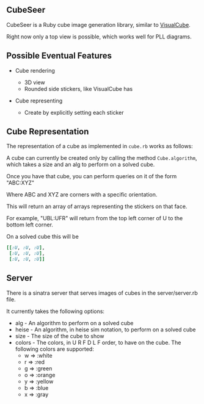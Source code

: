 CubeSeer
--------

CubeSeer is a Ruby cube image generation library,
similar to [VisualCube](http://cube.crider.co.uk/visualcube.php).

Right now only a top view is possible,
which works well for PLL diagrams.

Possible Eventual Features
--------------------------

* Cube rendering
  * 3D view
  * Rounded side stickers, like VisualCube has

* Cube representing
  * Create by explicitly setting each sticker

Cube Representation
-------------------

The representation of a cube as implemented in `cube.rb` works as follows:

A cube can currently be created only by calling the method `Cube.algorithm`,
which takes a size and an alg to perform on a solved cube.

Once you have that cube,
you can perform queries on it of the form "ABC:XYZ"

Where ABC and XYZ are corners with a specific orientation.

This will return an array of arrays representing the stickers on that face.

For example, "UBL:UFR" will return from the top left corner of U to the bottom left corner.

On a solved cube this will be

```ruby
[[:U, :U, :U],
 [:U, :U, :U],
 [:U, :U, :U]]   
```

Server
------

There is a sinatra server that serves images of cubes in the server/server.rb file.

It currently takes the following options:

* alg - An algorithm to perform on a solved cube
* heise - An algorithm, in heise sim notation, to perform on a solved cube
* size - The size of the cube to show
* colors - The colors, in U R F D L F order, to have on the cube. The following colors are supported:
  * w => :white
  * r => :red
  * g => :green
  * o => :orange
  * y => :yellow
  * b => :blue
  * x => :gray
